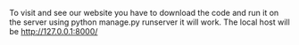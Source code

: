 To visit and see our website you have to download the code and run it on the server using python manage.py runserver it will work.
The local host will be http://127.0.0.1:8000/
